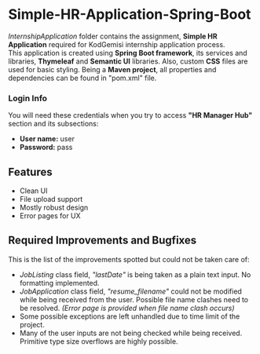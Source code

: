 
# Simple-HR-Application-Spring-Boot

*InternshipApplication* folder contains the assignment, **Simple HR Application** required for KodGemisi internship application process.\
This application is created using **Spring Boot framework**, its services and libraries, **Thymeleaf** and **Semantic UI** libraries. Also, custom **CSS** files are used for basic styling. Being a **Maven project**, all properties and dependencies can be found in "pom.xml" file.

### Login Info
You will need these credentials when you try to access **"HR Manager Hub"** section and its subsections:
- **User name:** user
- **Password:** pass

## Features

 - Clean UI
 - File upload support
 - Mostly robust design
 - Error pages for UX

## Required Improvements and Bugfixes
This is the list of the improvements spotted but could not be taken care of:
 - *JobListing* class field, *"lastDate"* is being taken as a plain text input. No formatting implemented.
 - *JobApplication* class field, *"resume_filename"* could not be modified while being received from the user. Possible file name clashes need to be resolved. *(Error page is provided when file name clash occurs)*
- Some possible exceptions are left unhandled due to time limit of the project.
- Many of the user inputs are not being checked while being received. Primitive type size overflows are highly possible.

